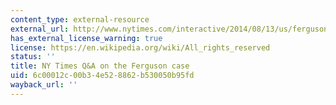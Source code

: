 ```yaml
---
content_type: external-resource
external_url: http://www.nytimes.com/interactive/2014/08/13/us/ferguson-missouri-town-under-siege-after-police-shooting.html
has_external_license_warning: true
license: https://en.wikipedia.org/wiki/All_rights_reserved
status: ''
title: NY Times Q&A on the Ferguson case
uid: 6c00012c-00b3-4e52-8862-b530050b95fd
wayback_url: ''
---
```

